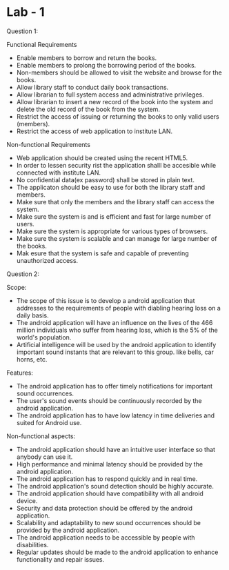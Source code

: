 # Lab - 1

Question 1:

Functional Requirements

* Enable members to borrow and return the books.
* Enable members to prolong the borrowing period of the books.
* Non-members should be allowed to visit the website and browse for the books.
* Allow library staff to conduct daily book transactions.
* Allow librarian to full system access and administrative privileges.
* Allow librarian to insert a new record of the book into the system and delete the old record of the book from the system.
* Restrict the access of issuing or returning the books to only valid users (members).
* Restrict the access of web application to institute LAN.

Non-functional Requirements

* Web application should be created using the recent HTML5.
* In order to lessen security rist the application shalll be accesible while connected with institute LAN.
* No confidential data(ex password) shall be stored in plain text.
* The applicaton should be easy to use for both the library staff and members.
* Make sure that only the members and the library staff can access the system.
* Make sure the system is and is efficient and fast for large number of users.
* Make sure the system is appropriate for various types of browsers.
* Make sure the system is scalable and can manage for large number of the books.
* Mak esure that the system is safe and capable of preventing unauthorized access.

Question 2:

Scope:

* The scope of this issue is to develop a android application that addresses to the requirements of people with diabling hearing loss on a daily basis.
* The android application will have an influence on the lives of the 466 million individuals who suffer from hearing loss, which is the 5% of the world's population.
* Artificial intelligence will be used by the android application to identify important sound instants that are relevant to this group. like bells, car horns, etc.

Features:

* The android application has to offer timely notifications for important sound occurrences.
* The user's sound events should be continuously recorded by the android application.
* The android application has to have low latency in time deliveries and suited for Android use.

Non-functional aspects:

* The android application should have an intuitive user interface so that anybody can use it.
* High performance and minimal latency should be provided by the android application.
* The android application has to respond quickly and in real time.
* The android application's sound detection should be highly accurate.
* The android application should have compatibility with all android device.
* Security and data protection should be offered by the android application.
* Scalability and adaptability to new sound occurrences should be provided by the android application.
* The android application needs to be accessible by people with disabilities.
* Regular updates should be made to the android application to enhance functionality and repair issues.

